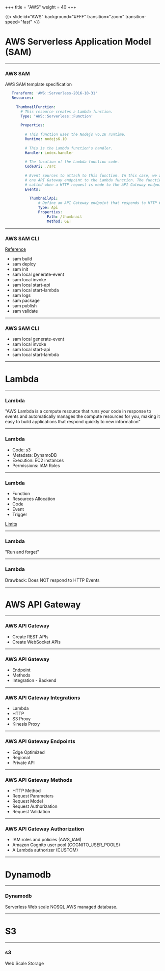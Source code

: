 +++
title = "AWS"
weight = 40
+++

{{< slide id="AWS" background="#FFF" transition="zoom" transition-speed="fast" >}}


# AWS Serverless Application Model (SAM)

---

### AWS SAM

AWS SAM template specification 

```yaml
   Transform: 'AWS::Serverless-2016-10-31'
   Resources:
   
     ThumbnailFunction:
       # This resource creates a Lambda function.
       Type: 'AWS::Serverless::Function'
       
       Properties:
         
         # This function uses the Nodejs v6.10 runtime.
         Runtime: nodejs6.10
           
         # This is the Lambda function's handler.
         Handler: index.handler
         
         # The location of the Lambda function code.
         CodeUri: ./src
         
         # Event sources to attach to this function. In this case, we are attaching
         # one API Gateway endpoint to the Lambda function. The function is
         # called when a HTTP request is made to the API Gateway endpoint.
         Events:
   
           ThumbnailApi:
               # Define an API Gateway endpoint that responds to HTTP GET at /thumbnail
               Type: Api
               Properties:
                   Path: /thumbnail
                   Method: GET
```

---

### AWS SAM CLI

[Reference](https://docs.aws.amazon.com/serverless-application-model/latest/developerguide/serverless-sam-cli-command-reference.html)

* sam build
* sam deploy
* sam init
* sam local generate-event
* sam local invoke
* sam local start-api
* sam local start-lambda
* sam logs
* sam package
* sam publish
* sam validate

---

### AWS SAM CLI

* sam local generate-event
* sam local invoke
* sam local start-api
* sam local start-lambda

---


# Lambda

---

### Lambda

"AWS Lambda is a compute resource that runs your code in response to events and automatically manages the compute resources
for you, making it easy to build applications that respond quickly to new information"

---


### Lambda

* Code: s3
* Metadata: DynamoDB
* Execution: EC2 instances
* Permissions: IAM Roles

---

### Lambda

* Function
* Resources Allocation
* Code 
* Event
* Trigger

[Limits](https://docs.aws.amazon.com/lambda/latest/dg/limits.html)

---

### Lambda

"Run and forget"

---

### Lambda

Drawback: Does NOT respond to HTTP Events

---

# AWS API Gateway

---

### AWS API Gateway 

* Create REST APIs
* Create WebSocket APIs

---

### AWS API Gateway 


* Endpoint
* Methods
* Integration - Backend
 
---

### AWS API Gateway Integrations

* Lambda
* HTTP 
* S3 Proxy
* Kinesis Proxy

---

### AWS API Gateway Endpoints

* Edge Optimized 
* Regional 
* Private API

---

### AWS API Gateway Methods

* HTTP Method
* Request Parameters
* Request Model
* Request Authorization
* Request Validation


---

### AWS API Gateway Authorization

 * IAM roles and policies (AWS_IAM)
 * Amazon Cognito user pool (COGNITO_USER_POOLS)
 * A Lambda authorizer (CUSTOM)

--- 

# Dynamodb

---

### Dynamodb 

Serverless Web scale NOSQL AWS managed database. 

---

# S3

---

### s3 

Web Scale Storage


